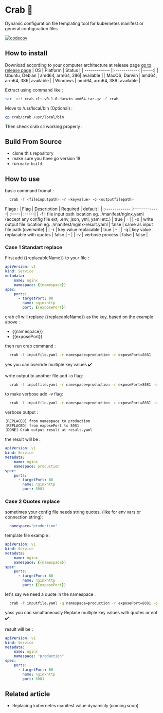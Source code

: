 # Crab 🦀
Dynamic configuration file templating tool for kubernetes manifest or general configuration files

[![codecov](https://codecov.io/gh/alfiankan/crab-config-files-templating/branch/master/graph/badge.svg?token=DJHuZmbYeU)](https://codecov.io/gh/alfiankan/crab-config-files-templating)

## How to install
Download according to your computer architecture at release page [go to release page](https://github.com/alfiankan/crab-config-files-templating/releases)
| OS        | Platform           | Status  |
| ------------- |:-------------:| -----:|
| Ubuntu, Debian | amd64, arm64, 386| available |
| MacOS, Darwin  | amd64, arm64, 386| available |
| Windows | amd64, arm64, 386| available |

Extract using command like :
```bash
tar -xzf crab-cli-v0.1.0-darwin-amd64.tar.gz -C crab
```

Move to /usr/local/bin (Optional) :
```bash
cp crab/crab /usr/local/bin
```

Then check crab cli working properly :
<image cli>

## Build From Source
- clone this repository
- make sure you have go version 18
- run `make build`

## How to use
basic command fromat :
```bash
  crab -f <fileinputpath> -r <keyvalue> -o <outputfilepath>
```
Flags :
| Flag       | Description           | Required  | default |
| :------------- |:-------------| :-----| :-----|
| -f | file input path location eg. ./manifest/nginx.yaml (accept any config file ext, .env, json, yml, yaml etc.) | true | - |
| -o  | write output file location eg. ./manifest/nginx-result.yaml | false  | same as input file path (overwrite) |
| -r | key value replacable | true | - |
| -q | key value replacable with quotes | false | - |
| -v | verbose process | false | false |

### Case 1 Standart replace
First add {{replacableName}} to your file :
```yaml
apiVersion: v1
kind: Service
metadata:
    name: nginx
    namespace: {{namespace}}
spec:
    ports:
      - targetPort: 80
        name: nginxhttp
        port: {{exposePort}}
```
crab cli will replace {{replacableName}} as the key, based on the example above :
- {{namespace}}
- {{exposePort}}

then run crab command :
```bash
  crab -f inputfile.yaml -r namespace=production -r exposePort=8081
```
yes you can override multiple key values  ✔️
  
write output to another file add -o flag:
```bash
  crab -f inputfile.yaml -r namespace=production -r exposePort=8081 -o result.yaml
```
  
to make verbose add -v flag:
```bash
  crab -f inputfile.yaml -r namespace=production -r exposePort=8081 -o result.yaml -v
```
verbose output :
```bash
[REPLACED] from namespace to production
[REPLACED] from exposePort to 8081
[DONE] Crab output result at result.yaml
```

the result will be :
```yaml
apiVersion: v1
kind: Service
metadata:
    name: nginx
    namespace: production
spec:
    ports:
      - targetPort: 80
        name: nginxhttp
        port: 8081
```
  
### Case 2 Quotes replace
sometimes your config file needs string quotes, (like for env vars or connection string):
  ```sh
    namespace="production"
  ```
template file example :
```yaml
apiVersion: v1
kind: Service
metadata:
    name: nginx
    namespace: {{namespace}}
spec:
    ports:
      - targetPort: 80
        name: nginxhttp
        port: {{exposePort}}
```
let's say we need a quote in the namespace :
```bash
  crab -f inputfile.yaml -q namespace=production -r exposePort=8081 -o result.yaml -v
```
yass you can simultaneously Replace multiple key values with quotes or not  ✔️

result will be :
```yaml
apiVersion: v1
kind: Service
metadata:
    name: nginx
    namespace: "production"
spec:
    ports:
      - targetPort: 80
        name: nginxhttp
        port: 8081
```

## Related article
- Replacing kubernetes manifest value dynamicly (coming soon)


